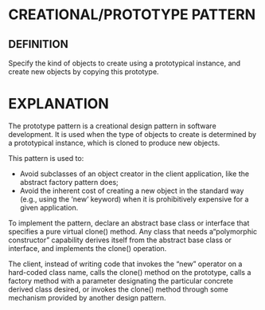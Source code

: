 # CREATIONAL/PROTOTYPE PATTERN

## DEFINITION

Specify the kind of objects to create using a prototypical instance, and create
new objects by copying this prototype.

# EXPLANATION

The prototype pattern is a creational design pattern in software development. It
is used when the type of objects to create is determined by a prototypical
instance, which is cloned to produce new objects.

This pattern is used to:

-   Avoid subclasses of an object creator in the client application, like the
    abstract factory pattern does;
-   Avoid the inherent cost of creating a new object in the standard way (e.g.,
    using the ‘new’ keyword) when it is prohibitively expensive for a given
    application.

To implement the pattern, declare an abstract base class or interface that
specifies a pure virtual clone() method. Any class that needs a“polymorphic
constructor” capability derives itself from the abstract base class or
interface, and implements the clone() operation.

The client, instead of writing code that invokes the “new” operator on a
hard-coded class name, calls the clone() method on the prototype, calls a
factory method with a parameter designating the particular concrete derived
class desired, or invokes the clone() method through some mechanism provided by
another design pattern.
